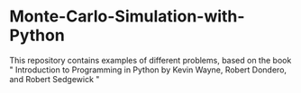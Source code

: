 # Monte-Carlo-Simulation-with-Python
This repository contains examples of different problems, based on the book " Introduction to Programming in Python by Kevin Wayne, Robert Dondero, and Robert Sedgewick "
